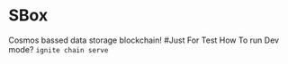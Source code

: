 # SBox
Cosmos bassed data storage blockchain! #Just For Test
How To run Dev mode?
```ignite chain serve```
